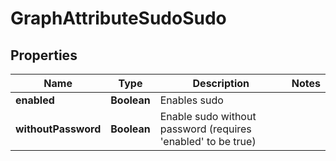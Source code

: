 

# GraphAttributeSudoSudo


## Properties

| Name | Type | Description | Notes |
|------------ | ------------- | ------------- | -------------|
|**enabled** | **Boolean** | Enables sudo |  |
|**withoutPassword** | **Boolean** | Enable sudo without password (requires &#39;enabled&#39; to be true) |  |



